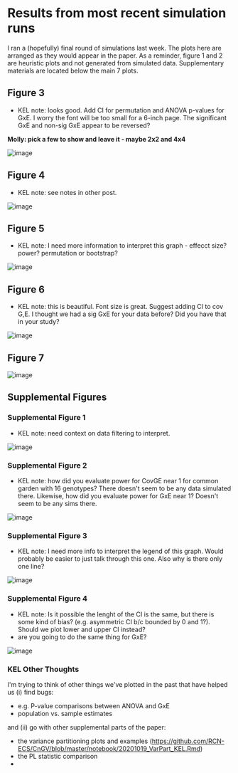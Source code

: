 

# Results from most recent simulation runs 

I ran a (hopefully) final round of simulations last week. The plots here are arranged as they would appear in the paper. As a reminder, figure 1 and 2 are heuristic plots and not generated from simulated data. 
Supplementary materials are located below the main 7 plots.

## Figure 3

* KEL note: looks good. Add CI for permutation and ANOVA p-values for GxE. I worry the font will be too small for a 6-inch page. The significant GxE and non-sig GxE appear to be reversed?

**Molly: pick a few to show and leave it - maybe 2x2 and 4x4**

![image](https://github.com/RCN-ECS/CnGV/blob/master/results/Sim_12.15.20/PhenotypePlotPanel.png)

## Figure 4

* KEL note: see notes in other post.

![image](https://github.com/RCN-ECS/CnGV/blob/master/results/Sim_12.15.20/12.21.FPR_panel.png)

## Figure 5

* KEL note: I need more information to interpret this graph - effecct size? power? permutation or bootstrap?

![image](https://github.com/RCN-ECS/CnGV/blob/master/results/Sim_12.15.20/12.28.HeatmapPanel.png)

## Figure 6

* KEL note: this is beautiful. Font size is great. Suggest adding CI to cov G,E. I thought we had a sig GxE for your data before? Did you have that in your study? 

![image](https://github.com/RCN-ECS/CnGV/blob/master/results/Sim_12.15.20/12.21.RealData.panel.png)

## Figure 7

![image](https://github.com/RCN-ECS/CnGV/blob/master/results/Sim_12.15.20/12.21.Cov_GxE_tradeoff_panel.png)

## Supplemental Figures 

### Supplemental Figure 1

* KEL note: need context on data filtering to interpret.
 
![image](https://github.com/RCN-ECS/CnGV/blob/master/results/Sim_12.15.20/12.21.Hex.ParameterCoverage.png)

### Supplemental Figure 2


* KEL note: how did you evaluate power for CovGE near 1 for common garden with 16 genotypes? There doesn't seem to be any data simulated there. Likewise, how did you evaluate power for GxE near 1? Doesn't seem to be any sims there.
 
![image](https://github.com/RCN-ECS/CnGV/blob/master/results/Sim_12.15.20/12.21.FalseNeg.FullPanel_effectSizes.png)

### Supplemental Figure 3

* KEL note: I need more info to interpret the legend of this graph. Would probably be easier to just talk through this one. Also why is there only one line?

![image](https://github.com/RCN-ECS/CnGV/blob/master/results/Sim_12.15.20/12.21.OmegaVsGxE_panel.png)

### Supplemental Figure 4

* KEL note: Is it possible the lenght of the CI is the same, but there is some kind of bias? (e.g. asymmetric CI b/c bounded by 0 and 1?). Should we plot lower and upper CI instead?
* are you going to do the same thing for GxE?

![image](https://github.com/RCN-ECS/CnGV/blob/master/results/Sim_12.15.20/12.21.MeansVsRaw_panel.png)

### KEL Other Thoughts

I'm trying to think of other things we've plotted in the past that have helped us (i) find bugs: 
- e.g. P-value comparisons between ANOVA and GxE
- population vs. sample estimates

and (ii) go with other supplemental parts of the paper:
- the variance partitioning plots and examples (https://github.com/RCN-ECS/CnGV/blob/master/notebook/20201019_VarPart_KEL.Rmd)
- the PL statistic comparison
- 
